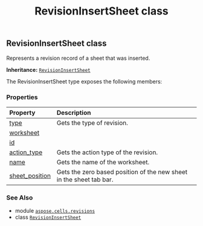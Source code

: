 ﻿---
title: RevisionInsertSheet class
second_title: Aspose.Cells for Python via .NET API References
description: 
type: docs
weight: 120
url: /aspose.cells.revisions/revisioninsertsheet/
is_root: false
---

## RevisionInsertSheet class

Represents a revision record of a sheet that was inserted.



**Inheritance:** [`RevisionInsertSheet`](/cells/python-net/aspose.cells.revisions/revisioninsertsheet)



The RevisionInsertSheet type exposes the following members:

### Properties
| Property | Description |
| :- | :- |
| [type](/cells/python-net/aspose.cells.revisions/revisioninsertsheet/type) | Gets the type of revision. |
| [worksheet](/cells/python-net/aspose.cells.revisions/revisioninsertsheet/worksheet) |  |
| [id](/cells/python-net/aspose.cells.revisions/revisioninsertsheet/id) |  |
| [action_type](/cells/python-net/aspose.cells.revisions/revisioninsertsheet/action_type) | Gets the action type of the revision. |
| [name](/cells/python-net/aspose.cells.revisions/revisioninsertsheet/name) | Gets the name of the worksheet. |
| [sheet_position](/cells/python-net/aspose.cells.revisions/revisioninsertsheet/sheet_position) | Gets the zero based position of the new sheet in the sheet tab bar. |



### See Also
* module [`aspose.cells.revisions`](..)
* class [`RevisionInsertSheet`](/cells/python-net/aspose.cells.revisions/revisioninsertsheet)
